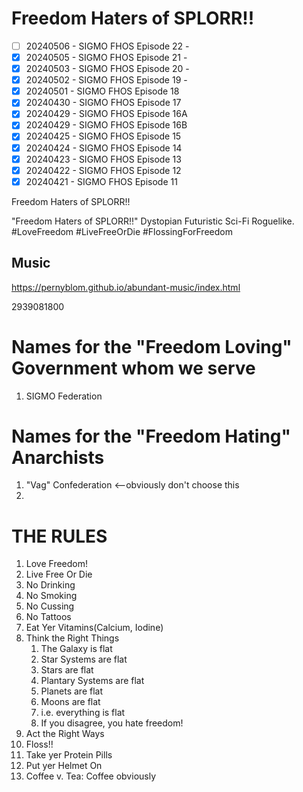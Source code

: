 # Freedom Haters of SPLORR!!

  - [ ] 20240506 - SIGMO FHOS Episode 22 - 
  - [x] 20240505 - SIGMO FHOS Episode 21 - 
  - [x] 20240503 - SIGMO FHOS Episode 20 - 
  - [x] 20240502 - SIGMO FHOS Episode 19 - 
  - [x] 20240501 - SIGMO FHOS Episode 18
  - [x] 20240430 - SIGMO FHOS Episode 17
  - [x] 20240429 - SIGMO FHOS Episode 16A
  - [x] 20240429 - SIGMO FHOS Episode 16B
  - [x] 20240425 - SIGMO FHOS Episode 15
  - [x] 20240424 - SIGMO FHOS Episode 14
  - [x] 20240423 - SIGMO FHOS Episode 13
  - [x] 20240422 - SIGMO FHOS Episode 12
  - [x] 20240421 - SIGMO FHOS Episode 11

Freedom Haters of SPLORR!!

"Freedom Haters of SPLORR!!" Dystopian Futuristic Sci-Fi Roguelike. #LoveFreedom #LiveFreeOrDie #FlossingForFreedom

## Music
https://pernyblom.github.io/abundant-music/index.html

2939081800

# Names for the "Freedom Loving" Government whom we serve

1. SIGMO Federation

# Names for the "Freedom Hating" Anarchists

1. "Vag" Confederation <--obviously don't choose this
1. 

# THE RULES

1. Love Freedom!
1. Live Free Or Die
1. No Drinking
1. No Smoking
1. No Cussing
1. No Tattoos
1. Eat Yer Vitamins(Calcium, Iodine)
1. Think the Right Things
    1. The Galaxy is flat
    1. Star Systems are flat
    1. Stars are flat
    1. Plantary Systems are flat
    1. Planets are flat
    1. Moons are flat
    1. i.e. everything is flat
    1. If you disagree, you hate freedom!
1. Act the Right Ways
1. Floss!!
1. Take yer Protein Pills
1. Put yer Helmet On
1. Coffee v. Tea: Coffee obviously